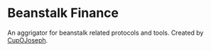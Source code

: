 # Beanstalk Finance

An aggrigator for beanstalk related protocols and tools. Created by [CupOJoseph](twitter.com/cupojoseph).